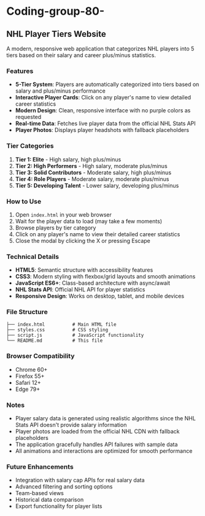 # Coding-group-80-

## NHL Player Tiers Website

A modern, responsive web application that categorizes NHL players into 5 tiers based on their salary and career plus/minus statistics.

### Features

- **5-Tier System**: Players are automatically categorized into tiers based on salary and plus/minus performance
- **Interactive Player Cards**: Click on any player's name to view detailed career statistics
- **Modern Design**: Clean, responsive interface with no purple colors as requested
- **Real-time Data**: Fetches live player data from the official NHL Stats API
- **Player Photos**: Displays player headshots with fallback placeholders

### Tier Categories

1. **Tier 1: Elite** - High salary, high plus/minus
2. **Tier 2: High Performers** - High salary, moderate plus/minus  
3. **Tier 3: Solid Contributors** - Moderate salary, high plus/minus
4. **Tier 4: Role Players** - Moderate salary, moderate plus/minus
5. **Tier 5: Developing Talent** - Lower salary, developing plus/minus

### How to Use

1. Open `index.html` in your web browser
2. Wait for the player data to load (may take a few moments)
3. Browse players by tier category
4. Click on any player's name to view their detailed career statistics
5. Close the modal by clicking the X or pressing Escape

### Technical Details

- **HTML5**: Semantic structure with accessibility features
- **CSS3**: Modern styling with flexbox/grid layouts and smooth animations
- **JavaScript ES6+**: Class-based architecture with async/await
- **NHL Stats API**: Official NHL API for player statistics
- **Responsive Design**: Works on desktop, tablet, and mobile devices

### File Structure

```
├── index.html          # Main HTML file
├── styles.css          # CSS styling
├── script.js           # JavaScript functionality
└── README.md           # This file
```

### Browser Compatibility

- Chrome 60+
- Firefox 55+
- Safari 12+
- Edge 79+

### Notes

- Player salary data is generated using realistic algorithms since the NHL Stats API doesn't provide salary information
- Player photos are loaded from the official NHL CDN with fallback placeholders
- The application gracefully handles API failures with sample data
- All animations and interactions are optimized for smooth performance

### Future Enhancements

- Integration with salary cap APIs for real salary data
- Advanced filtering and sorting options
- Team-based views
- Historical data comparison
- Export functionality for player lists
